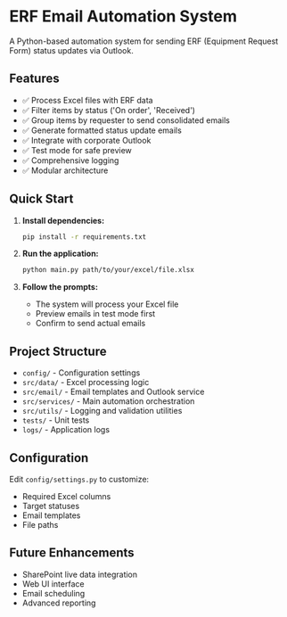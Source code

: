 # ERF Email Automation System

A Python-based automation system for sending ERF (Equipment Request Form) status updates via Outlook.

## Features

- ✅ Process Excel files with ERF data
- ✅ Filter items by status ('On order', 'Received')
- ✅ Group items by requester to send consolidated emails
- ✅ Generate formatted status update emails
- ✅ Integrate with corporate Outlook
- ✅ Test mode for safe preview
- ✅ Comprehensive logging
- ✅ Modular architecture

## Quick Start

1. **Install dependencies:**

   ```bash
   pip install -r requirements.txt
   ```

2. **Run the application:**

   ```bash
   python main.py path/to/your/excel/file.xlsx
   ```

3. **Follow the prompts:**
   - The system will process your Excel file
   - Preview emails in test mode first
   - Confirm to send actual emails

## Project Structure

- `config/` - Configuration settings
- `src/data/` - Excel processing logic
- `src/email/` - Email templates and Outlook service
- `src/services/` - Main automation orchestration
- `src/utils/` - Logging and validation utilities
- `tests/` - Unit tests
- `logs/` - Application logs

## Configuration

Edit `config/settings.py` to customize:

- Required Excel columns
- Target statuses
- Email templates
- File paths

## Future Enhancements

- SharePoint live data integration
- Web UI interface
- Email scheduling
- Advanced reporting

